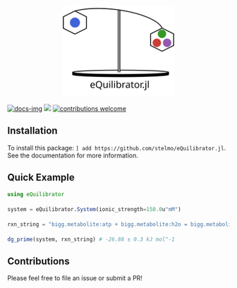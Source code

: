 <br>
<div align="center">
    <img src="docs/src/assets/header.svg?maxAge=0" width="50%">
</div>

[docs-img]:https://img.shields.io/badge/docs-latest-blue.svg
[docs-url]: https://stelmo.github.io/eQuilibrator.jl/dev
 
[ci-img]: https://github.com/stelmo/eQuilibrator.jl/actions/workflows/ci.yml/badge.svg?branch=main
[ci-url]: https://github.com/stelmo/eQuilibrator.jl/actions/workflows/ci.yml

[cov-img]: https://codecov.io/gh/stelmo/eQuilibrator.jl/branch/main/graph/badge.svg?token=WIQVsI0ZGJ
[cov-url]: https://codecov.io/gh/stelmo/eQuilibrator.jl

[contrib]: https://img.shields.io/badge/contributions-welcome-brightgreen.svg?style=flat

[license-img]: http://img.shields.io/badge/license-MIT-brightgreen.svg?style=flat
[license-url]: LICENSE

[![docs-img]][docs-url] [![][license-img]][license-url] [![contributions welcome][contrib]](https://github.com/stelmo/eQuilibrator.jl/issues)

## Installation

To install this package: `] add https://github.com/stelmo/eQuilibrator.jl`. See the documentation for more information.

## Quick Example
```julia
using eQuilibrator

system = eQuilibrator.System(ionic_strength=150.0u"mM")

rxn_string = "bigg.metabolite:atp + bigg.metabolite:h2o = bigg.metabolite:adp + bigg.metabolite:pi"

dg_prime(system, rxn_string) # -26.88 ± 0.3 kJ mol^-1
```

## Contributions
Please feel free to file an issue or submit a PR! 
